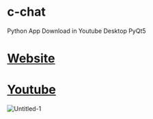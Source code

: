# c-chat
Python App Download in Youtube  Desktop  PyQt5

# [Website](https://www.colonal.codes/2020/08/YDownloader.html)

# [Youtube](https://youtu.be/Edtjfvw00WI)


![Untitled-1](https://user-images.githubusercontent.com/64502335/138887439-5487ba7a-a549-481d-a853-4f58f7d194ae.png)
